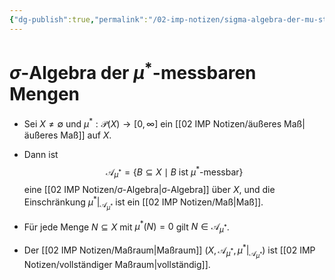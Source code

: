 ```yaml
---
{"dg-publish":true,"permalink":"/02-imp-notizen/sigma-algebra-der-mu-stern-messbaren-mengen/"}
---
```


# $\sigma$-Algebra der $\mu^*$-messbaren Mengen
- Sei $X\neq\emptyset$ und $\mu^*:\mathcal{P}(X)\to[0,\infty]$ ein [[02 IMP Notizen/äußeres Maß\|äußeres Maß]] auf $X$. 

- Dann ist $$\mathcal{A}_{\mu^*}=\{B\subseteq X\mid B \text{ ist }\mu^*\text{-messbar}\}$$ eine [[02 IMP Notizen/σ-Algebra\|σ-Algebra]] über $X$, und die Einschränkung $\mu^*|_{\mathcal{A}_{\mu^*}}$ ist ein [[02 IMP Notizen/Maß\|Maß]]. 

- Für jede Menge $N\subseteq X$ mit $\mu^*(N)=0$ gilt $N\in\mathcal{A}_{\mu^*}$. 

- Der [[02 IMP Notizen/Maßraum\|Maßraum]] $(X,\mathcal{A}_{\mu^*},\mu^*|_{\mathcal{A}_{\mu^*}})$ ist [[02 IMP Notizen/vollständiger Maßraum\|vollständig]]. 
